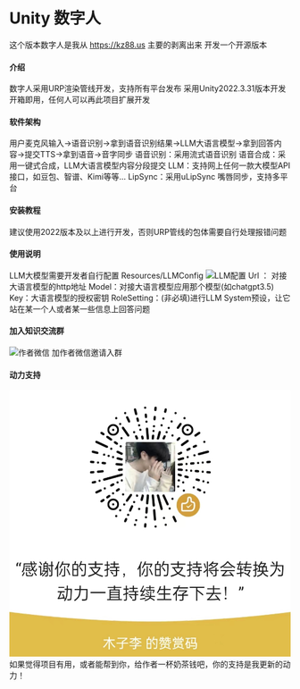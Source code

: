 # Unity 数字人
这个版本数字人是我从 https://kz88.us 主要的剥离出来
开发一个开源版本

#### 介绍
数字人采用URP渲染管线开发，支持所有平台发布
采用Unity2022.3.31版本开发
开箱即用，任何人可以再此项目扩展开发

#### 软件架构
用户麦克风输入->语音识别->拿到语音识别结果->LLM大语言模型->拿到回答内容->提交TTS->拿到语音->音字同步
语音识别：采用流式语音识别
语音合成：采用一键式合成，LLM大语言模型内容分段提交
LLM：支持网上任何一款大模型API接口，如豆包、智谱、Kimi等等...
LipSync：采用uLipSync 嘴唇同步，支持多平台

#### 安装教程
建议使用2022版本及以上进行开发，否则URP管线的包体需要自行处理报错问题

#### 使用说明
LLM大模型需要开发者自行配置
Resources/LLMConfig
![LLM配置](https://foruda.gitee.com/images/1719845454979206595/97ad7391_10906743.jpeg "llmconfig.jpg")
Url ： 对接大语言模型的http地址
Model：对接大语言模型应用那个模型(如chatgpt3.5)
Key：大语言模型的授权密钥
RoleSetting：(非必填)进行LLM System预设，让它站在某一个人或者某一些信息上回答问题

#### 加入知识交流群
![作者微信](https://foruda.gitee.com/images/1719845237862643881/737dff38_10906743.jpeg "微信图片_20240701224701.jpg") 加作者微信邀请入群

#### 动力支持
![动力支持](%E5%BE%AE%E4%BF%A1%E5%9B%BE%E7%89%87_20240701224655.jpg)
如果觉得项目有用，或者能帮到你，给作者一杯奶茶钱吧，你的支持是我更新的动力！